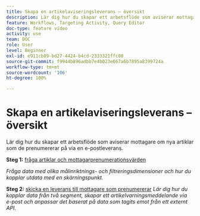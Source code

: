 ```yaml
---
title: Skapa en artikelaviseringsleverans – översikt
description: Lär dig hur du skapar ett arbetsflöde som aviserar mottagare om nya artiklar som de prenumererar på via en e-postleverans.
feature: Workflows, Targeting Activity, Query Editor
doc-type: feature video
activity: use
team: DOC
role: User
level: Beginner
exl-id: e911cb89-bd27-4424-b4cd-2333321ffc08
source-git-commit: f9944b896adbb7e4b023e667a6b7895a8399724a
workflow-type: tm+mt
source-wordcount: '106'
ht-degree: 100%

---
```


# Skapa en artikelaviseringsleverans – översikt

Lär dig hur du skapar ett arbetsflöde som aviserar mottagare om nya artiklar som de prenumererar på via en e-postleverans.

**Steg 1:** [fråga artiklar och mottagarprenumerationsvärden](/help/tutorial-use-soap-apis/query-articles-and-recipient-subscription-values.md)

*Fråga data med olika målinriktnings- och filtreringsdimensioner och hur du kopplar utdata med en skärningspunkt.*

**Steg 2:** [skicka en leverans till mottagare som prenumererar](/help/tutorial-use-soap-apis/send-delivery-to-subscribed-recipients.md)
*Lär dig hur du kopplar data från två segment, skapar ett artikelvarningsmeddelande via e-post och anpassar det baserat på data som tagits emot från ett externt API.*
